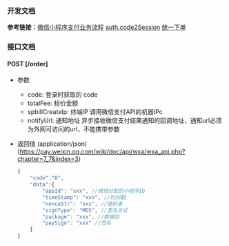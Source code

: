### 开发文档

**参考链接：**[微信小程序支付业务流程](https://pay.weixin.qq.com/wiki/doc/api/wxa/wxa_api.php?chapter=7_4&index=3)
[auth.code2Session](https://developers.weixin.qq.com/miniprogram/dev/api-backend/open-api/login/auth.code2Session.html)
[统一下单](https://pay.weixin.qq.com/wiki/doc/api/wxa/wxa_api.php?chapter=9_1&index=1)


### 接口文档

#### POST [/order]
+ 参数
    * code: 登录时获取的 code
    * totalFee: 标价金额
	* spbillCreateIp: 终端IP 调用微信支付API的机器IPc
    * notifyUrl: 通知地址  异步接收微信支付结果通知的回调地址，通知url必须为外网可访问的url，不能携带参数
+ 返回值 (application/json) (https://pay.weixin.qq.com/wiki/doc/api/wxa/wxa_api.php?chapter=7_7&index=3)

    ```js
    {
        "code":"0",
        "data":{
            "appId": "xxx", //微信分配的小程序ID
            "timeStamp": "xxx", //时间戳
            "nonceStr": "xxx", //随机串
            "signType": "MD5", //签名方式
            "package": "xxx", //数据包
            "paySign": "xxx" //签名
        }
    }
    ```